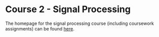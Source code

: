 # Course 2 - Signal Processing

The homepage for the signal processing course (including coursework assignments) can be found [here](https://web.media.mit.edu/~xdong/teaching.html).
